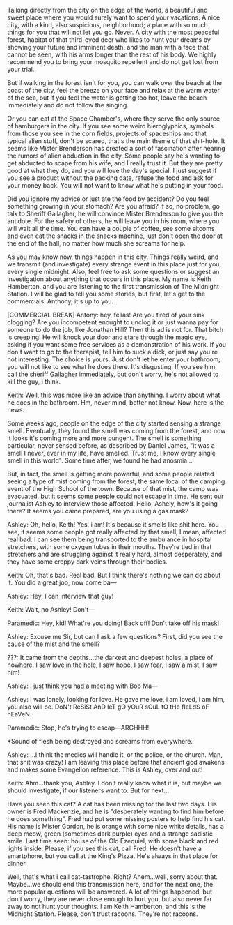  Talking directly from the city on the edge of the world, a beautiful and sweet place where you would surely want to spend your vacations. A nice city, with a kind, also suspicious, neighborhood; a place with so much things for you that will not let you go. Never. A city with the most peaceful forest, habitat of that third-eyed deer who likes to hunt your dreams by showing your future and imminent death, and the man with a face that cannot be seen, with his arms longer than the rest of his body. We highly recommend you to bring your mosquito repellent and do not get lost from your trial.

But if walking in the forest isn't for you, you can walk over the beach at the coast of the city, feel the breeze on your face and relax at the warm water of the sea, but if you feel the water is getting too hot, leave the beach immediately and do not follow the singing. 

Or you can eat at the Space Chamber's, where they serve the only source of hamburgers in the city. If you see some weird hieroglyphics, symbols from those you see in the corn fields, projects of spaceships and that typical alien stuff, don't be scared, that's the main theme of that shit-hole. It seems like Mister Brenderson has created a sort of fascination after hearing the rumors of alien abduction in the city. Some people say he's wanting to get abducted to scape from his wife, and I really trust it. But they are pretty good at what they do, and you will love the day's special. I just suggest if you see a product without the packing date, refuse the food and ask for your money back. You will not want to know what he's putting in your food.


Did you ignore my advice or just ate the food by accident? Do you feel something growing in your stomach? Are you afraid? If so, no problem, go talk to Sheriff Gallagher, he will convince Mister Brenderson to give you the antidote. For the safety of others, he will leave you in his room, where you will wait all the time. You can have a couple of coffee, see some sitcoms and even eat the snacks in the snacks machine, just don't open the door at the end of the hall, no matter how much she screams for help.

As you may know now, things happen in this city. Things really weird, and we transmit (and investigate) every strange event in this place just for you, every single midnight. Also, feel free to ask some questions or suggest an investigation about anything that occurs in this place. My name is Keith Hamberton, and you are listening to the first transmission of The Midnight Station. I will be glad to tell you some stories, but first, let's get to the commercials. Anthony, it's up to you.


[COMMERCIAL BREAK]
Antony: hey, fellas! Are you tired of your sink clogging? Are you incompetent enought to unclog it or just wanna pay for someone to do the job, like Jonathan Hill? Then this ad is not for. That bitch is creeping! He will knock your door and stare through the magic eye, asking if you want some free services as a demonstration of his work. If you don't want to go to the therapist, tell him to suck a dick, or just say you're not interesting. The choice is yours. Just don't let he enter your bathroom; you will not like to see what he does there. It's disgusting. If you see him, call the sheriff Gallagher immediately, but don't worry, he's not allowed to kill the guy, i think.



Keith: Well, this was more like an advice than anything. I worry about what he does in the bathroom. Hm, never mind, better not know. Now, here is the news.

Some weeks ago, people on the edge of the city started sensing a strange smell. Eventually, they found the smell was coming from the forest, and now it looks it's coming more and more pungent. The smell is something particular, never sensed before, as described by Daniel James, "it was a smell I never, ever in my life, have smelled. Trust me, I know every single smell in this world". Some time after, we found he had anosmia…

But, in fact, the smell is getting more powerful, and some people related seeing a type of mist coming from the forest, the same local of the camping event of the High School of the town. Because of that mist, the camp was evacuated, but it seems some people could not escape in time. He sent our journalist Ashley to interview those affected. Hello, Ashely, how's it going there? It seems you came prepared, are you using a gas mask?

Ashley: Oh, hello, Keith! Yes, i am! It's because it smells like shit here. You see, it seems some people got really affected by that smell, I mean, affected real bad. I can see them being transported to the ambulance in hospital stretchers, with some oxygen tubes in their mouths. They're tied in that stretchers and are struggling against it really hard, almost desperately, and they have some creppy dark veins through their bodies.

Keith: Oh, that's bad. Real bad. But I think there's nothing we can do about it. You did a great job, now come ba—

Ashley: Hey, I can interview that guy!

Keith: Wait, no Ashley! Don't—

Paramedic: Hey, kid! What're you doing! Back off! Don't take off his mask!

Ashley: Excuse me Sir, but can I ask a few questions? First, did you see the cause of the mist and the smell?

???: It came from the depths…the darkest and deepest holes, a place of nowhere. I saw love in the hole, I saw hope, I saw fear, I saw a mist, I saw him! 

Ashley: I just think you had a meeting with Bob Ma—

Ashley: I was lonely, looking for love. He gave me love, i am loved, i am him, you also will be. DoN't ReSiSt AnD leT gO yOuR sOuL tO tHe fIeLdS oF hEaVeN.

Paramedic: Stop, he's trying to escap—ARGHHH!

*Sound of flesh being destroyed and screams from everywhere.

Ashley: …I think the medics will handle it, or the police, or the church. Man, that shit was crazy! I am leaving this place before that ancient god awakens and makes some Evangelion reference. This is Ashley, over and out!



Keith: Ahm…thank you, Ashley. I don't really know what it is, but maybe we should investigate, if our listeners want to. But for next…

Have you seen this cat? A cat has been missing for the last two days. His owner is Fred Mackenzie, and he is "desperately wanting to find him before he does something". Fred had put some missing posters to help find his cat. His name is Mister Gordon, he is orange with some nice white details, has a deep meow, green (sometimes dark purple) eyes and a strange sadistic smile. Last time seen: house of the Old Ezequiel, with some black and red lights inside. Please, if you see this cat, call Fred. He doesn't have a smartphone, but you call at the King's Pizza. He's always in that place for dinner.



Well, that's what i call cat-tastrophe. Right? Ahem…well, sorry about that. Maybe…we should end this transmission here, and for the next one, the more popular questions will be answered. A lot of things happened, but don't worry, they are never close enough to hurt you, but also never far away to not hunt your thoughts. I am Keith Hamberton, and this is the Midnight Station. Please, don't trust racoons. They're not racoons.